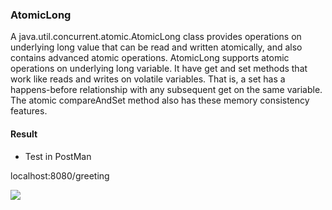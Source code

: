 ### AtomicLong
A java.util.concurrent.atomic.AtomicLong class provides operations on underlying long value that can be read and written atomically, and also contains advanced atomic operations. AtomicLong supports atomic operations on underlying long variable. It have get and set methods that work like reads and writes on volatile variables. That is, a set has a happens-before relationship with any subsequent get on the same variable. The atomic compareAndSet method also has these memory consistency features.

#### Result 

- Test in PostMan

localhost:8080/greeting

<img src="images/image01.png">